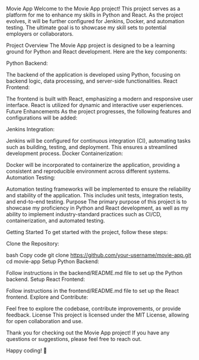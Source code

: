 Movie App
Welcome to the Movie App project! This project serves as a platform for me to enhance my skills in Python and React. As the project evolves, it will be further configured for Jenkins, Docker, and automation testing. The ultimate goal is to showcase my skill sets to potential employers or collaborators.

Project Overview
The Movie App project is designed to be a learning ground for Python and React development. Here are the key components:

Python Backend:

The backend of the application is developed using Python, focusing on backend logic, data processing, and server-side functionalities.
React Frontend:

The frontend is built with React, emphasizing a modern and responsive user interface. React is utilized for dynamic and interactive user experiences.
Future Enhancements
As the project progresses, the following features and configurations will be added:

Jenkins Integration:

Jenkins will be configured for continuous integration (CI), automating tasks such as building, testing, and deployment. This ensures a streamlined development process.
Docker Containerization:

Docker will be incorporated to containerize the application, providing a consistent and reproducible environment across different systems.
Automation Testing:

Automation testing frameworks will be implemented to ensure the reliability and stability of the application. This includes unit tests, integration tests, and end-to-end testing.
Purpose
The primary purpose of this project is to showcase my proficiency in Python and React development, as well as my ability to implement industry-standard practices such as CI/CD, containerization, and automated testing.

Getting Started
To get started with the project, follow these steps:

Clone the Repository:

bash
Copy code
git clone https://github.com/your-username/movie-app.git
cd movie-app
Setup Python Backend:

Follow instructions in the backend/README.md file to set up the Python backend.
Setup React Frontend:

Follow instructions in the frontend/README.md file to set up the React frontend.
Explore and Contribute:

Feel free to explore the codebase, contribute improvements, or provide feedback.
License
This project is licensed under the MIT License, allowing for open collaboration and use.

Thank you for checking out the Movie App project! If you have any questions or suggestions, please feel free to reach out.

Happy coding! 🚀
